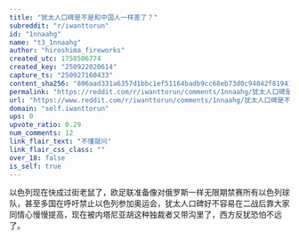 ```yaml
---
title: "犹太人口碑是不是和中国人一样差了？"
subreddit: "r/iwanttorun"
id: "1nnaahg"
name: "t3_1nnaahg"
author: "hiroshima_fireworks"
created_utc: 1758506774
created_key: "250922020614"
capture_ts: "250927160433"
content_sha256: "806aad331a6357d1bbc1ef51164badb9cc68eb73d0c94842f8194105a17a03d0"
permalink: "https://reddit.com/r/iwanttorun/comments/1nnaahg/犹太人口碑是不是和中国人一样差了/"
url: "https://www.reddit.com/r/iwanttorun/comments/1nnaahg/犹太人口碑是不是和中国人一样差了/"
domain: "self.iwanttorun"
ups: 0
upvote_ratio: 0.29
num_comments: 12
link_flair_text: "不懂就问"
link_flair_css_class: ""
over_18: false
is_self: true
---
```


以色列现在快成过街老鼠了，欧足联准备像对俄罗斯一样无限期禁赛所有以色列球队，甚至多国在呼吁禁止以色列参加奥运会，犹太人口碑好不容易在二战后靠大家同情心慢慢提高，现在被内塔尼亚胡这种独裁者又带沟里了，西方反犹恐怕不远了。
